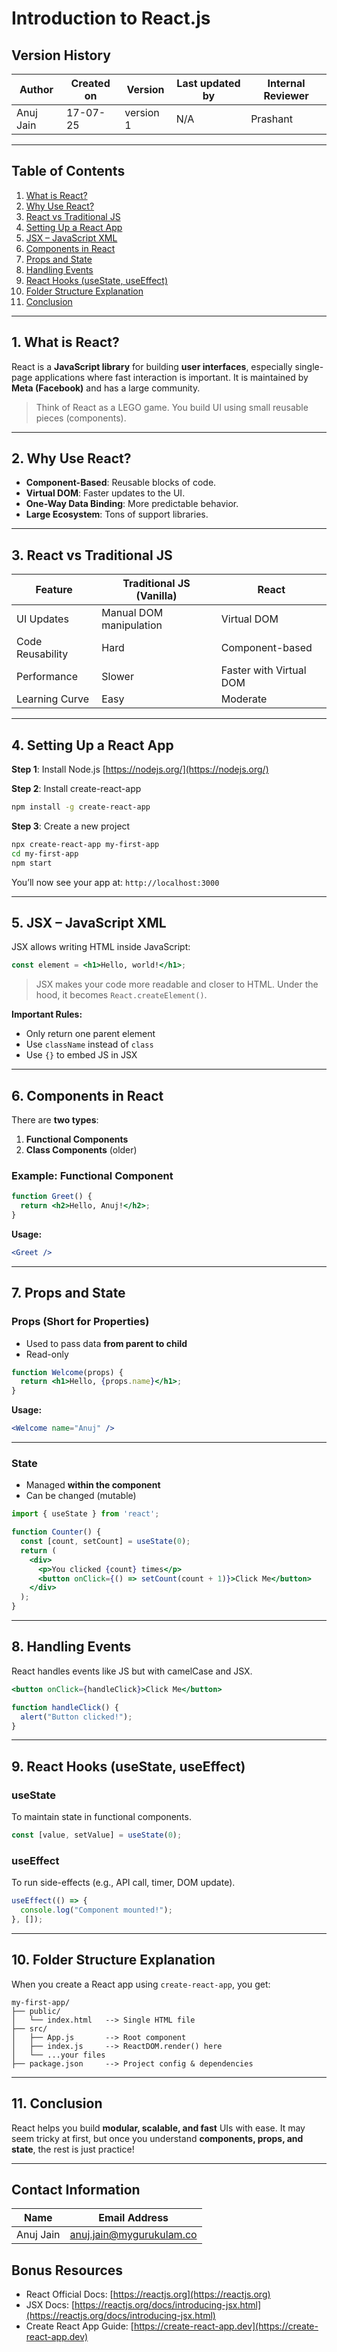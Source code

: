 
# Introduction to React.js

## Version History

| Author      | Created on | Version   | Last updated by | Internal Reviewer |
|-------------|------------|-----------|------------------|--------------------|
| Anuj Jain   | 17-07-25   | version 1 | N/A              | Prashant           |

---

##  Table of Contents

1. [What is React?](#1-what-is-react)
2. [Why Use React?](#2-why-use-react)
3. [React vs Traditional JS](#3-react-vs-traditional-js)
4. [Setting Up a React App](#4-setting-up-a-react-app)
5. [JSX – JavaScript XML](#5-jsx--javascript-xml)
6. [Components in React](#6-components-in-react)
7. [Props and State](#7-props-and-state)
8. [Handling Events](#8-handling-events)
9. [React Hooks (useState, useEffect)](#9-react-hooks-usestate-useeffect)
10. [Folder Structure Explanation](#10-folder-structure-explanation)
11. [Conclusion](#11-conclusion)

---

## 1. What is React?

React is a **JavaScript library** for building **user interfaces**, especially single-page applications where fast interaction is important.
It is maintained by **Meta (Facebook)** and has a large community.

>  Think of React as a LEGO game. You build UI using small reusable pieces (components).

---

## 2. Why Use React?

* **Component-Based**: Reusable blocks of code.
* **Virtual DOM**: Faster updates to the UI.
* **One-Way Data Binding**: More predictable behavior.
* **Large Ecosystem**: Tons of support libraries.

---

## 3. React vs Traditional JS

| Feature          | Traditional JS (Vanilla) | React                   |
| ---------------- | ------------------------ | ----------------------- |
| UI Updates       | Manual DOM manipulation  | Virtual DOM             |
| Code Reusability | Hard                     | Component-based         |
| Performance      | Slower                   | Faster with Virtual DOM |
| Learning Curve   | Easy                     | Moderate                |

---

## 4. Setting Up a React App

**Step 1**: Install Node.js
[https://nodejs.org/](https://nodejs.org/)

**Step 2**: Install create-react-app

```bash
npm install -g create-react-app
```

**Step 3**: Create a new project

```bash
npx create-react-app my-first-app
cd my-first-app
npm start
```

 You’ll now see your app at: `http://localhost:3000`

---

## 5. JSX – JavaScript XML

JSX allows writing HTML inside JavaScript:

```jsx
const element = <h1>Hello, world!</h1>;
```

> JSX makes your code more readable and closer to HTML. Under the hood, it becomes `React.createElement()`.

**Important Rules:**

* Only return one parent element
* Use `className` instead of `class`
* Use `{}` to embed JS in JSX

---

## 6. Components in React

There are **two types**:

1. **Functional Components**
2. **Class Components** (older)

### Example: Functional Component

```jsx
function Greet() {
  return <h2>Hello, Anuj!</h2>;
}
```

**Usage:**

```jsx
<Greet />
```

---

## 7. Props and State

### Props (Short for Properties)

* Used to pass data **from parent to child**
* Read-only

```jsx
function Welcome(props) {
  return <h1>Hello, {props.name}</h1>;
}
```

**Usage:**

```jsx
<Welcome name="Anuj" />
```

---

### State

* Managed **within the component**
* Can be changed (mutable)

```jsx
import { useState } from 'react';

function Counter() {
  const [count, setCount] = useState(0);
  return (
    <div>
      <p>You clicked {count} times</p>
      <button onClick={() => setCount(count + 1)}>Click Me</button>
    </div>
  );
}
```

---

## 8. Handling Events

React handles events like JS but with camelCase and JSX.

```jsx
<button onClick={handleClick}>Click Me</button>
```

```js
function handleClick() {
  alert("Button clicked!");
}
```

---

## 9. React Hooks (useState, useEffect)

### useState

To maintain state in functional components.

```jsx
const [value, setValue] = useState(0);
```

### useEffect

To run side-effects (e.g., API call, timer, DOM update).

```jsx
useEffect(() => {
  console.log("Component mounted!");
}, []);
```

---

## 10. Folder Structure Explanation

When you create a React app using `create-react-app`, you get:

```
my-first-app/
├── public/
│   └── index.html   --> Single HTML file
├── src/
│   ├── App.js       --> Root component
│   ├── index.js     --> ReactDOM.render() here
│   └── ...your files
├── package.json     --> Project config & dependencies
```

---
## 11. Conclusion

React helps you build **modular, scalable, and fast** UIs with ease.
It may seem tricky at first, but once you understand **components, props, and state**, the rest is just practice!

---
## Contact Information

| Name      | Email Address                                               |
| --------- | ----------------------------------------------------------- |
| Anuj Jain | [anuj.jain@mygurukulam.co](mailto:anuj.jain@mygurukulam.co) |



##  Bonus Resources

* React Official Docs: [https://reactjs.org](https://reactjs.org)
* JSX Docs: [https://reactjs.org/docs/introducing-jsx.html](https://reactjs.org/docs/introducing-jsx.html)
* Create React App Guide: [https://create-react-app.dev](https://create-react-app.dev)



